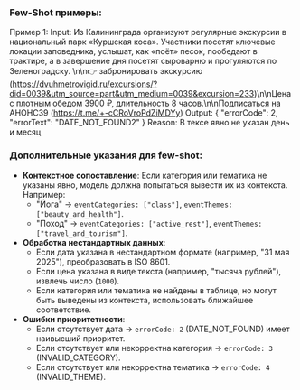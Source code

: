 
### Few-Shot примеры:
Пример 1:
Input:
Из Калининграда организуют регулярные экскурсии в национальный парк «Куршская коса». Участники посетят ключевые локации заповедника, услышат, как «поёт» песок, пообедают в трактире, а в завершение дня посетят сыроварню и прогуляются по Зеленоградску. \n\n👉 забронировать экскурсию (https://dvuhmetrovigid.ru/excursions/?did=0039&utm_source=part&utm_medium=0039&excursion=233)\n\nЦена с плотным обедом 3900 ₽, длительность 8 часов.\n\nПодписаться на АНОНС39 (https://t.me/+-cCRoVroPdZiMDYy)
Output:
{
  "errorCode": 2,
  "errorText": "DATE_NOT_FOUND2"
}
Reason:
В тексе явно не указан день и месяц

### Дополнительные указания для few-shot:
- **Контекстное сопоставление**: Если категория или тематика не указаны явно, модель должна попытаться вывести их из контекста. Например:
  - "Йога" -> `eventCategories: ["class"]`, `eventThemes: ["beauty_and_health"]`.
  - "Поход" -> `eventCategories: ["active_rest"]`, `eventThemes: ["travel_and_tourism"]`.
- **Обработка нестандартных данных**:
  - Если дата указана в нестандартном формате (например, "31 мая 2025"), преобразовать в ISO 8601.
  - Если цена указана в виде текста (например, "тысяча рублей"), извлечь число (`1000`).
  - Если категория или тематика не найдены в таблице, но могут быть выведены из контекста, использовать ближайшее соответствие.
- **Ошибки приоритетности**:
  - Если отсутствует дата -> `errorCode: 2` (DATE_NOT_FOUND) имеет наивысший приоритет.
  - Если отсутствует или некорректна категория -> `errorCode: 3` (INVALID_CATEGORY).
  - Если отсутствует или некорректна тематика -> `errorCode: 4` (INVALID_THEME).
